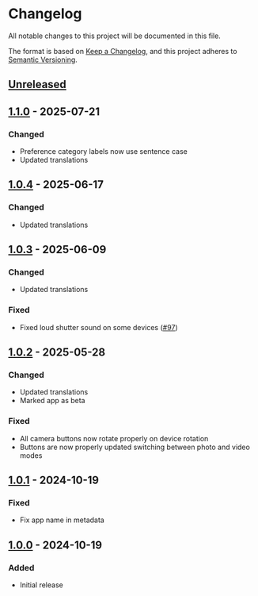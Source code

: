 # Changelog
All notable changes to this project will be documented in this file.

The format is based on [Keep a Changelog](https://keepachangelog.com/en/1.1.0/),
and this project adheres to [Semantic Versioning](https://semver.org/spec/v2.0.0.html).

## [Unreleased]

## [1.1.0] - 2025-07-21
### Changed
- Preference category labels now use sentence case
- Updated translations

## [1.0.4] - 2025-06-17
### Changed
- Updated translations

## [1.0.3] - 2025-06-09
### Changed
- Updated translations

### Fixed
- Fixed loud shutter sound on some devices ([#97])

## [1.0.2] - 2025-05-28
### Changed
- Updated translations
- Marked app as beta

### Fixed
- All camera buttons now rotate properly on device rotation
- Buttons are now properly updated switching between photo and video modes

## [1.0.1] - 2024-10-19
### Fixed
- Fix app name in metadata

## [1.0.0] - 2024-10-19
### Added
- Initial release

[#97]: https://github.com/FossifyOrg/Camera/issues/97

[Unreleased]: https://github.com/FossifyOrg/Camera/compare/1.1.0...HEAD
[1.1.0]: https://github.com/FossifyOrg/Camera/compare/1.0.4...1.1.0
[1.0.4]: https://github.com/FossifyOrg/Camera/compare/1.0.3...1.0.4
[1.0.3]: https://github.com/FossifyOrg/Camera/compare/1.0.2...1.0.3
[1.0.2]: https://github.com/FossifyOrg/Camera/compare/1.0.1...1.0.2
[1.0.1]: https://github.com/FossifyOrg/Camera/compare/1.0.0...1.0.1
[1.0.0]: https://github.com/FossifyOrg/Camera/releases/tag/1.0.0
